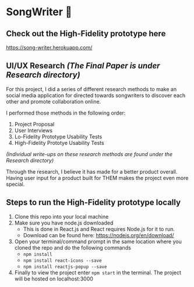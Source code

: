 # SongWriter :musical_note:
## Check out the High-Fidelity prototype here
https://song-writer.herokuapp.com/

## UI/UX Research *(The Final Paper is under Research directory)*
For this project, I did a series of different research methods to make an social media application for directed towards songwriters to discover each other and promote collaboration online.

I performed those methods in the following order: 
1. Project Proposal
2. User Interviews
3. Lo-Fidelity Prototype Usability Tests
4. High-Fidelity Prototye Usability Tests

*(Individual write-ups on these research methods are found under the Research directory)*

Through the research, I believe it has made for a better product overall. Having user input for a product built for THEM makes the project even more special.

## Steps to run the High-Fidelity prototype locally
1. Clone this repo into your local machine
2. Make sure you have node.js downloaded
   - This is done in React.js and React requires Node.js for it to run.
   - Download can be found here: https://nodejs.org/en/download/
3. Open your terminal/command prompt in the same location where you cloned the repo and do the following commands
   - `npm install`
   - `npm install react-icons --save`
   - `npm install reactjs-popup --save`
4. Finally to view the project enter `npm start` in the terminal. The project will be hosted on localhost:3000
